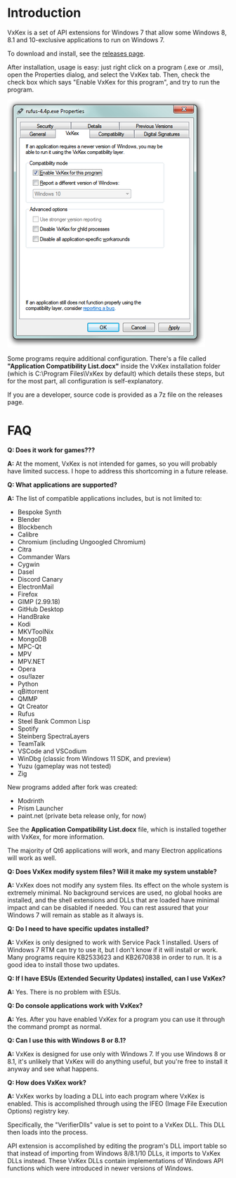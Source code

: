 Introduction
============

VxKex is a set of API extensions for Windows 7 that allow some Windows 8,
8.1 and 10-exclusive applications to run on Windows 7.

To download and install, see the [releases page](https://github.com/Aqua-Vision/MnKex/releases).

After installation, usage is easy: just right click on a program (.exe or .msi),
open the Properties dialog, and select the VxKex tab. Then, check the check box
which says "Enable VxKex for this program", and try to run the program.

![VxKex configuration GUI](/example-screenshot.png)

Some programs require additional configuration. There's a file called **"Application
Compatibility List.docx"** inside the VxKex installation folder (which is C:\Program
Files\VxKex by default) which details these steps, but for the most part, all
configuration is self-explanatory.

If you are a developer, source code is provided as a 7z file on the releases page.

FAQ
===

**Q: Does it work for games???**

**A:** At the moment, VxKex is not intended for games, so you will probably have limited
success. I hope to address this shortcoming in a future release.

**Q: What applications are supported?**

**A:** The list of compatible applications includes, but is not limited to:
- Bespoke Synth
- Blender
- Blockbench
- Calibre
- Chromium (including Ungoogled Chromium)
- Citra
- Commander Wars
- Cygwin
- Dasel
- Discord Canary
- ElectronMail
- Firefox
- GIMP (2.99.18)
- GitHub Desktop
- HandBrake
- Kodi
- MKVToolNix
- MongoDB
- MPC-Qt
- MPV
- MPV.NET
- Opera
- osu!lazer
- Python
- qBittorrent
- QMMP
- Qt Creator
- Rufus
- Steel Bank Common Lisp
- Spotify
- Steinberg SpectraLayers
- TeamTalk
- VSCode and VSCodium
- WinDbg (classic from Windows 11 SDK, and preview)
- Yuzu (gameplay was not tested)
- Zig

New programs added after fork was created:
- Modrinth
- Prism Launcher
- paint.net (private beta release only, for now)

See the **Application Compatibility List.docx** file, which is installed together
with VxKex, for more information.

The majority of Qt6 applications will work, and many Electron applications will
work as well.

**Q: Does VxKex modify system files? Will it make my system unstable?**

**A:** VxKex does not modify any system files. Its effect on the whole system is
extremely minimal. No background services are used, no global hooks are
installed, and the shell extensions and DLLs that are loaded have minimal
impact and can be disabled if needed. You can rest assured that your Windows 7
will remain as stable as it always is.

**Q: Do I need to have specific updates installed?**

**A:** VxKex is only designed to work with Service Pack 1 installed. Users of
Windows 7 RTM can try to use it, but I don't know if it will install or work.
Many programs require KB2533623 and KB2670838 in order to run. It is a good
idea to install those two updates.

**Q: If I have ESUs (Extended Security Updates) installed, can I use VxKex?**

**A:** Yes. There is no problem with ESUs.

**Q: Do console applications work with VxKex?**

**A:** Yes. After you have enabled VxKex for a program you can use it through the
command prompt as normal.

**Q: Can I use this with Windows 8 or 8.1?**

**A:** VxKex is designed for use only with Windows 7. If you use Windows 8 or 8.1,
it's unlikely that VxKex will do anything useful, but you're free to install it
anyway and see what happens.

**Q: How does VxKex work?**

**A:** VxKex works by loading a DLL into each program where VxKex is enabled. This
is accomplished through using the IFEO (Image File Execution Options) registry key.

Specifically, the "VerifierDlls" value is set to point to a VxKex DLL. This DLL then
loads into the process.

API extension is accomplished by editing the program's DLL import table so that
instead of importing from Windows 8/8.1/10 DLLs, it imports to VxKex DLLs instead.
These VxKex DLLs contain implementations of Windows API functions which were introduced
in newer versions of Windows.